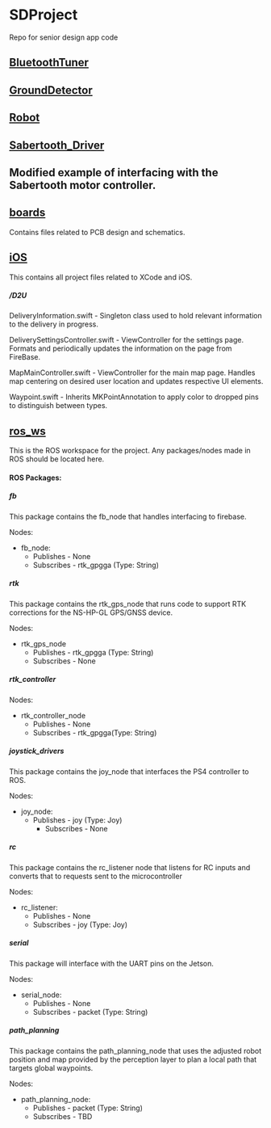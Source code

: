 # **SDProject**

Repo for senior design app code



## <u>BluetoothTuner</u>



## <u>GroundDetector</u>



## <u>Robot</u>



## <u>Sabertooth_Driver</u>

## Modified example of interfacing with the Sabertooth motor controller.

## <u>boards</u>

Contains files related to PCB design and schematics.

## <u>iOS</u>

This contains all project files related to XCode and iOS. 

##### /D2U

DeliveryInformation.swift - Singleton class used to hold relevant information to the delivery in progress.

DeliverySettingsController.swift - ViewController for the settings page. Formats and periodically updates the information on the page from FireBase.

MapMainController.swift - ViewController for the main map page. Handles map centering on desired user location and updates respective UI elements.

Waypoint.swift - Inherits MKPointAnnotation to apply color to dropped pins to distinguish between types.

## <u>ros_ws</u>

This is the ROS workspace for the project. Any packages/nodes made in ROS should be located here.

#### ROS Packages:

##### fb

This package contains the fb_node that handles interfacing to firebase. 

Nodes:

- fb_node: 
  - Publishes - None
  - Subscribes - rtk_gpgga (Type: String)

##### rtk

This package contains the rtk_gps_node that runs code to support RTK corrections for the NS-HP-GL GPS/GNSS device. 

Nodes:

- rtk_gps_node
  - Publishes - rtk_gpgga (Type: String)
  - Subscribes - None

##### rtk_controller

Nodes:

- rtk_controller_node
  - Publishes - None
  - Subscribes - rtk_gpgga(Type: String)

##### joystick_drivers

This package contains the joy_node that interfaces the PS4 controller to ROS.

Nodes:

- joy_node: 
  - Publishes - joy (Type: Joy)
    - Subscribes - None 

##### rc

This package contains the rc_listener node that listens for RC inputs and converts that to requests sent to the microcontroller

Nodes:

- rc_listener:
  - Publishes - None
  - Subscribes - joy (Type: Joy)

##### serial

This package will interface with the UART pins on the Jetson. 

Nodes:

- serial_node:
  - Publishes - None
  - Subscribes - packet (Type: String)

##### path_planning

This package contains the path_planning_node that uses the adjusted robot position and map provided by the perception layer to plan a local path that targets global waypoints.

Nodes:

- path_planning_node:
  - Publishes - packet (Type: String)
  - Subscribes - TBD